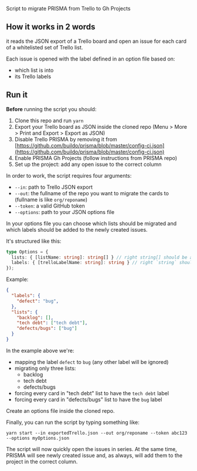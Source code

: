 Script to migrate PRISMA from Trello to Gh Projects

## How it works in 2 words

it reads the JSON export of a Trello board and open an issue for each card of a whitelisted set of Trello list.

Each issue is opened with the label defined in an option file based on:
- which list is into
- its Trello labels

## Run it

**Before** running the script you should:

1. Clone this repo and run `yarn`
2. Export your Trello board as JSON inside the cloned repo (Menu > More > Print and Export > Export as JSON)
3. Disable Trello PRISMA by removing it from [https://github.com/buildo/prisma/blob/master/config-ci.json](https://github.com/buildo/prisma/blob/master/config-ci.json)
4. Enable PRISMA Gh Projects (follow instructions from PRISMA repo)
5. Set up the project: add any open issue to the correct column

In order to work, the script requires four arguments:
- `--in`: path to Trello JSON export
- `--out`: the fullname of the repo you want to migrate the cards to (fullname is like `org/reponame`)
- `--token`: a valid GitHub token
- `--options`: path to your JSON options file

In your options file you can choose which lists should be migrated and which labels should be added to the newly created issues.

It's structured like this:

```ts
type Options = {
  lists: { [listName: string]: string[] } // right string[] should be an array of GitHub labels
  labels: { [trelloLabelName: string]: string } // right `string` should be a GitHub label
});
```

Example:

```json
{
  "labels": {
    "defect": "bug",
  },
  "lists": {
    "backlog": [],
    "tech debt": ["tech debt"],
    "defects/bugs": ["bug"]
  }
}
```

In the example above we're:
- mapping the label `defect` to `bug` (any other label will be ignored)
- migrating only three lists:
  - backlog
  - tech debt
  - defects/bugs
- forcing every card in "tech debt" list to have the `tech debt` label
- forcing every card in "defects/bugs" list to have the `bug` label

Create an options file inside the cloned repo.

Finally, you can run the script by typing something like:

```
yarn start --in exportedTrello.json --out org/reponame --token abc123 --options myOptions.json
```

The script will now quickly open the issues in series. At the same time, PRISMA will see newly created issue and, as always, will add them to the project in the correct column.
